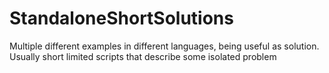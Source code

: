 # StandaloneShortSolutions
Multiple different examples in different languages, being useful as solution. Usually short limited scripts that describe some isolated problem
